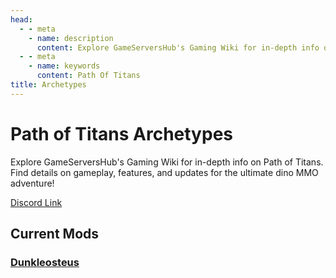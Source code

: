 ```yaml
---
head:
  - - meta
    - name: description
      content: Explore GameServersHub's Gaming Wiki for in-depth info on Path of Titans. Find details on gameplay, features, and updates for the ultimate dino MMO adventure! 
  - - meta
    - name: keywords
      content: Path Of Titans
title: Archetypes
---
```


# Path of Titans Archetypes

Explore GameServersHub's Gaming Wiki for in-depth info on Path of Titans. Find details on gameplay, features, and updates for the ultimate dino MMO adventure! 

[Discord Link](#)

## Current Mods

### [Dunkleosteus](./Path-of-Titans-Dunkleosteus)

<!-- ### [Ocepech](#) -->
<!-- ### [Squalicorax](#) -->

